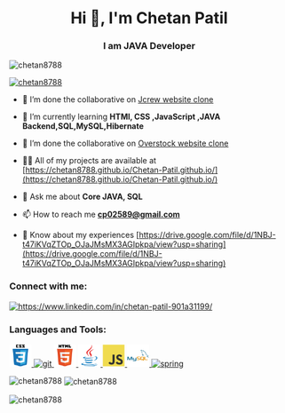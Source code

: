 <h1 align="center">Hi 👋, I'm Chetan Patil</h1>
<h3 align="center">I am JAVA Developer</h3>

<p align="left"> <img src="https://komarev.com/ghpvc/?username=chetan8788&label=Profile%20views&color=0e75b6&style=flat" alt="chetan8788" /> </p>

<p align="left"> <a href="https://github.com/ryo-ma/github-profile-trophy"><img src="https://github-profile-trophy.vercel.app/?username=chetan8788" alt="chetan8788" /></a> </p>

- 👯 I’m done the collaborative on [Jcrew website clone](https://warm-kitsune-f7de38.netlify.app/)

- 🌱 I’m currently learning **HTMl, CSS ,JavaScript ,JAVA Backend,SQL,MySQL,Hibernate**

- 👯 I’m done the collaborative on [Overstock website clone](https://sunny-lolly-6075cf.netlify.app/)

- 👨‍💻 All of my projects are available at [https://chetan8788.github.io/Chetan-Patil.github.io/](https://chetan8788.github.io/Chetan-Patil.github.io/)

- 💬 Ask me about **Core JAVA, SQL**

- 📫 How to reach me **cp02589@gmail.com**

- 📄 Know about my experiences [https://drive.google.com/file/d/1NBJ-t47iKVqZTOp_OJaJMsMX3AGIpkpa/view?usp=sharing](https://drive.google.com/file/d/1NBJ-t47iKVqZTOp_OJaJMsMX3AGIpkpa/view?usp=sharing)

<h3 align="left">Connect with me:</h3>
<p align="left">
<a href="https://linkedin.com/in/https://www.linkedin.com/in/chetan-patil-901a31199/" target="blank"><img align="center" src="https://raw.githubusercontent.com/rahuldkjain/github-profile-readme-generator/master/src/images/icons/Social/linked-in-alt.svg" alt="https://www.linkedin.com/in/chetan-patil-901a31199/" height="30" width="40" /></a>
</p>

<h3 align="left">Languages and Tools:</h3>
<p align="left"> <a href="https://www.w3schools.com/css/" target="_blank" rel="noreferrer"> <img src="https://raw.githubusercontent.com/devicons/devicon/master/icons/css3/css3-original-wordmark.svg" alt="css3" width="40" height="40"/> </a> <a href="https://git-scm.com/" target="_blank" rel="noreferrer"> <img src="https://www.vectorlogo.zone/logos/git-scm/git-scm-icon.svg" alt="git" width="40" height="40"/> </a> <a href="https://www.w3.org/html/" target="_blank" rel="noreferrer"> <img src="https://raw.githubusercontent.com/devicons/devicon/master/icons/html5/html5-original-wordmark.svg" alt="html5" width="40" height="40"/> </a> <a href="https://www.java.com" target="_blank" rel="noreferrer"> <img src="https://raw.githubusercontent.com/devicons/devicon/master/icons/java/java-original.svg" alt="java" width="40" height="40"/> </a> <a href="https://developer.mozilla.org/en-US/docs/Web/JavaScript" target="_blank" rel="noreferrer"> <img src="https://raw.githubusercontent.com/devicons/devicon/master/icons/javascript/javascript-original.svg" alt="javascript" width="40" height="40"/> </a> <a href="https://www.mysql.com/" target="_blank" rel="noreferrer"> <img src="https://raw.githubusercontent.com/devicons/devicon/master/icons/mysql/mysql-original-wordmark.svg" alt="mysql" width="40" height="40"/> </a> <a href="https://spring.io/" target="_blank" rel="noreferrer"> <img src="https://www.vectorlogo.zone/logos/springio/springio-icon.svg" alt="spring" width="40" height="40"/> </a> </p>

<p><img align="left" src="https://github-readme-stats.vercel.app/api/top-langs?username=chetan8788&show_icons=true&locale=en&layout=compact" alt="chetan8788" /></p>

<p>&nbsp;<img align="center" src="https://github-readme-stats.vercel.app/api?username=chetan8788&show_icons=true&locale=en" alt="chetan8788" /></p>

<p><img align="center" src="https://github-readme-streak-stats.herokuapp.com/?user=chetan8788&" alt="chetan8788" /></p>

